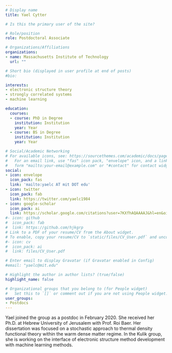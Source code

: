 ```yaml
---
# Display name
title: Yael Cytter

# Is this the primary user of the site?

# Role/position
role: Postdoctoral Associate

# Organizations/Affiliations
organizations:
- name: Massachusetts Institute of Technology
  url: ""

# Short bio (displayed in user profile at end of posts)
#bio: 

interests:
- electronic structure theory 
- strongly correlated systems
- machine learning

education:
  courses:
  - course: PhD in Degree 
    institution: Institution
    year: Year
  - course: BS in Degree 
    institution: Institution
    year: Year

# Social/Academic Networking
# For available icons, see: https://sourcethemes.com/academic/docs/page-builder/#icons
#   For an email link, use "fas" icon pack, "envelope" icon, and a link in the
#   form "mailto:your-email@example.com" or "#contact" for contact widget.
social:
- icon: envelope
  icon_pack: fas
  link: 'mailto:yaelc AT mit DOT edu'
- icon: twitter
  icon_pack: fab
  link: https://twitter.com/yaelc1984
- icon: google-scholar
  icon_pack: ai
  link: https://scholar.google.com/citations?user=7KXfhAQAAAAJ&hl=en&oi=ao 
#- icon: github
#  icon_pack: fab
#  link: https://github.com/hjkgrp
# Link to a PDF of your resume/CV from the About widget.
# To enable, copy your resume/CV to `static/files/CV_User.pdf` and uncomment the lines below.
#- icon: cv
#  icon_pack: ai
#  link: files/CV_User.pdf

# Enter email to display Gravatar (if Gravatar enabled in Config)
#email: "yaelc@mit.edu"

# Highlight the author in author lists? (true/false)
highlight_name: false

# Organizational groups that you belong to (for People widget)
#   Set this to `[]` or comment out if you are not using People widget.
user_groups:
- Postdocs
---
```

Yael joined the group as a postdoc in February 2020. She received her Ph.D. at Hebrew University of Jerusalem with Prof. Roi Baer. Her dissertation was focused on a stochastic approach to thermal density functional theory within the warm dense matter regime. In the Kulik group, she is working on the interface of electronic structure method development with machine learning methods.
